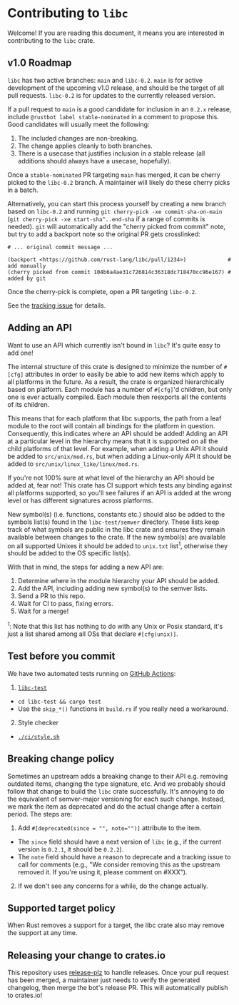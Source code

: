 # Contributing to `libc`

Welcome! If you are reading this document, it means you are interested in
contributing to the `libc` crate.

## v1.0 Roadmap

`libc` has two active branches: `main` and `libc-0.2`. `main` is for active
development of the upcoming v1.0 release, and should be the target of all pull
requests. `libc-0.2` is for updates to the currently released version.

If a pull request to `main` is a good candidate for inclusion in an `0.2.x`
release, include `@rustbot label stable-nominated` in a comment to propose this.
Good candidates will usually meet the following:

1. The included changes are non-breaking.
2. The change applies cleanly to both branches.
3. There is a usecase that justifies inclusion in a stable release (all
   additions should always have a usecase, hopefully).

Once a `stable-nominated` PR targeting `main` has merged, it can be cherry
picked to the `libc-0.2` branch. A maintainer will likely do these cherry picks
in a batch.

Alternatively, you can start this process yourself by creating a new branch
based on `libc-0.2` and running `git cherry-pick -xe commit-sha-on-main`
(`git
cherry-pick -xe start-sha^..end-sha` if a range of commits is needed).
`git` will automatically add the "cherry picked from commit" note, but try to
add a backport note so the original PR gets crosslinked:

```
# ... original commit message ...

(backport <https://github.com/rust-lang/libc/pull/1234>)             # add manually
(cherry picked from commit 104b6a4ae31c726814c36318dc718470cc96e167) # added by git
```

Once the cherry-pick is complete, open a PR targeting `libc-0.2`.

See the [tracking issue](https://github.com/rust-lang/libc/issues/3248) for
details.

## Adding an API

Want to use an API which currently isn't bound in `libc`? It's quite easy to add
one!

The internal structure of this crate is designed to minimize the number of
`#[cfg]` attributes in order to easily be able to add new items which apply to
all platforms in the future. As a result, the crate is organized hierarchically
based on platform. Each module has a number of `#[cfg]`'d children, but only one
is ever actually compiled. Each module then reexports all the contents of its
children.

This means that for each platform that libc supports, the path from a leaf
module to the root will contain all bindings for the platform in question.
Consequently, this indicates where an API should be added! Adding an API at a
particular level in the hierarchy means that it is supported on all the child
platforms of that level. For example, when adding a Unix API it should be added
to `src/unix/mod.rs`, but when adding a Linux-only API it should be added to
`src/unix/linux_like/linux/mod.rs`.

If you're not 100% sure at what level of the hierarchy an API should be added
at, fear not! This crate has CI support which tests any binding against all
platforms supported, so you'll see failures if an API is added at the wrong
level or has different signatures across platforms.

New symbol(s) (i.e. functions, constants etc.) should also be added to the
symbols list(s) found in the `libc-test/semver` directory. These lists keep
track of what symbols are public in the libc crate and ensures they remain
available between changes to the crate. If the new symbol(s) are available on
all supported Unixes it should be added to `unix.txt` list<sup>1</sup>,
otherwise they should be added to the OS specific list(s).

With that in mind, the steps for adding a new API are:

1. Determine where in the module hierarchy your API should be added.
2. Add the API, including adding new symbol(s) to the semver lists.
3. Send a PR to this repo.
4. Wait for CI to pass, fixing errors.
5. Wait for a merge!

<sup>1</sup>: Note that this list has nothing to do with any Unix or Posix
standard, it's just a list shared among all OSs that declare `#[cfg(unix)]`.

## Test before you commit

We have two automated tests running on
[GitHub Actions](https://github.com/rust-lang/libc/actions):

1. [`libc-test`](https://github.com/gnzlbg/ctest)

- `cd libc-test && cargo test`
- Use the `skip_*()` functions in `build.rs` if you really need a workaround.

2. Style checker

- [`./ci/style.sh`](https://github.com/rust-lang/libc/blob/main/ci/style.sh)

## Breaking change policy

Sometimes an upstream adds a breaking change to their API e.g. removing outdated
items, changing the type signature, etc. And we probably should follow that
change to build the `libc` crate successfully. It's annoying to do the
equivalent of semver-major versioning for each such change. Instead, we mark the
item as deprecated and do the actual change after a certain period. The steps
are:

1. Add `#[deprecated(since = "", note="")]` attribute to the item.

- The `since` field should have a next version of `libc` (e.g., if the current
  version is `0.2.1`, it should be `0.2.2`).
- The `note` field should have a reason to deprecate and a tracking issue to
  call for comments (e.g., "We consider removing this as the upstream removed
  it. If you're using it, please comment on #XXX").

2. If we don't see any concerns for a while, do the change actually.

## Supported target policy

When Rust removes a support for a target, the libc crate also may remove the
support at any time.

## Releasing your change to crates.io

This repository uses [release-plz] to handle releases. Once your pull request
has been merged, a maintainer just needs to verify the generated changelog, then
merge the bot's release PR. This will automatically publish to crates.io!

[release-plz]: https://github.com/MarcoIeni/release-plz
